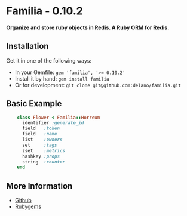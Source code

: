 # Familia - 0.10.2

**Organize and store ruby objects in Redis. A Ruby ORM for Redis.**

## Installation

Get it in one of the following ways:

* In your Gemfile: `gem 'familia', '>= 0.10.2'`
* Install it by hand: `gem install familia`
* Or for development: `git clone git@github.com:delano/familia.git`

## Basic Example

```ruby
    class Flower < Familia::Horreum
      identifier :generate_id
      field   :token
      field   :name
      list    :owners
      set     :tags
      zset    :metrics
      hashkey :props
      string  :counter
    end
```

## More Information

* [Github](https://github.com/delano/familia)
* [Rubygems](https://rubygems.org/gems/familia)
